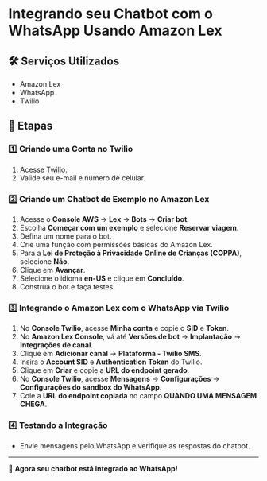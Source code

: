 # Integrando seu Chatbot com o WhatsApp Usando Amazon Lex

## 🛠 Serviços Utilizados
- Amazon Lex
- WhatsApp
- Twilio

## 📌 Etapas

### 1️⃣ Criando uma Conta no Twilio
1. Acesse [Twilio](https://www.twilio.com/).
2. Valide seu e-mail e número de celular.

### 2️⃣ Criando um Chatbot de Exemplo no Amazon Lex
1. Acesse o **Console AWS** → **Lex** → **Bots** → **Criar bot**.
2. Escolha **Começar com um exemplo** e selecione **Reservar viagem**.
3. Defina um nome para o bot.
4. Crie uma função com permissões básicas do Amazon Lex.
5. Para a **Lei de Proteção à Privacidade Online de Crianças (COPPA)**, selecione **Não**.
6. Clique em **Avançar**.
7. Selecione o idioma **en-US** e clique em **Concluído**.
8. Construa o bot e faça testes.

### 3️⃣ Integrando o Amazon Lex com o WhatsApp via Twilio
1. No **Console Twilio**, acesse **Minha conta** e copie o **SID** e **Token**.
2. No **Amazon Lex Console**, vá até **Versões de bot** → **Implantação** → **Integrações de canal**.
3. Clique em **Adicionar canal** → **Plataforma - Twilio SMS**.
4. Insira o **Account SID** e **Authentication Token** do Twilio.
5. Clique em **Criar** e copie a **URL do endpoint gerado**.
6. No **Console Twilio**, acesse **Mensagens** → **Configurações** → **Configurações do sandbox do WhatsApp**.
7. Cole a **URL do endpoint copiada** no campo **QUANDO UMA MENSAGEM CHEGA**.

### 4️⃣ Testando a Integração
- Envie mensagens pelo WhatsApp e verifique as respostas do chatbot.

---
🚀 **Agora seu chatbot está integrado ao WhatsApp!**
